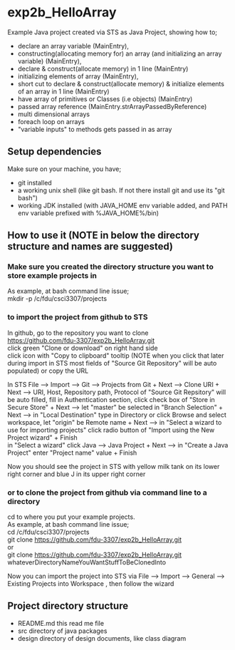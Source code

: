 # exp2b_HelloArray
Example Java project created via STS as Java Project, showing how to;
- declare an array variable (MainEntry),
- constructing(allocating memory for) an array (and initializing an array variable) (MainEntry), 
- declare & construct(allocate memory) in 1 line (MainEntry)
- initializing elements of array (MainEntry),
- short cut to declare & construct(allocate memory) & initialize elements of an array in 1 line (MainEntry)
- have array of primitives or Classes (i.e objects) (MainEntry)
- passed array reference (MainEntry.strArrayPassedByReference)
- multi dimensional arrays
- foreach loop on arrays
- "variable inputs" to methods gets passed in as array

## Setup dependencies
Make sure on your machine, you have;
- git installed
- a working unix shell (like git bash. If not there install git and use its "git bash")
- working JDK installed (with JAVA_HOME env variable added, and PATH env variable prefixed with %JAVA_HOME%/bin)

## How to use it  (NOTE in below the directory structure and names are suggested)
### Make sure you created the directory structure you want to store example projects in
As example, at bash command line issue;<br>
mkdir -p /c/fdu/csci3307/projects

### to import the project from github to STS
In github, go to the repository you want to clone<br>
https://github.com/fdu-3307/exp2b_HelloArray.git <br>
click green "Clone or download" on right hand side<br>
click icon with "Copy to clipboard" tooltip (NOTE when you click that later during import in STS most fields of "Source Git Repository" will be auto populated) or copy the URL

In STS
File --> Import --> Git --> Projects from Git + Next --> Clone URI + Next --> URI, Host, Repository path, Protocol of "Source Git Repsitory" will be auto filled, fill in Authentication section, click check box of "Store in Secure Store" + Next --> let "master" be selected in "Branch Selection" + Next --> in "Local Destination" type in Directory or click Browse and select workspace, let "origin" be Remote name + Next  --> in "Select a wizard to use for importing projects" click radio button of "Import using the New Project wizard" + Finish<br>
in "Select a wizard" click Java --> Java Project + Next --> in "Create a Java Project" enter "Project name" value + Finish

Now you should see the project in STS with yellow milk tank on its lower right corner and blue J in its upper right corner  

### or to clone the project from github via command line to a directory
cd to where you put your example projects.<br>
As example, at bash command line issue;<br>
cd /c/fdu/csci3307/projects <br>
git clone https://github.com/fdu-3307/exp2b_HelloArray.git <br>
or<br>
git clone https://github.com/fdu-3307/exp2b_HelloArray.git  whateverDirectoryNameYouWantStuffToBeClonedInto

Now you can import the project into STS via
File --> Import --> General --> Existing Projects into Workspace , then follow the wizard

## Project directory structure
- README.md this read me file
- src directory of java packages
- design directory of design documents, like class diagram
